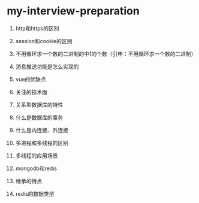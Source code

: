 # my-interview-preparation

1. http和https的区别

2. session和cookie的区别

3. 不用循环求一个数的二进制的中1的个数（引申：不用循环求一个数的二进制）

4. 消息推送功能是怎么实现的

5. vue的优缺点

6. 关注的技术面

7. 关系型数据库的特性

8. 什么是数据库的事务

9. 什么是内连接、外连接

10. 多进程和多线程的区别

11. 多线程的应用场景

12. mongodb和redis

13. 继承的特点

14. redis的数据类型